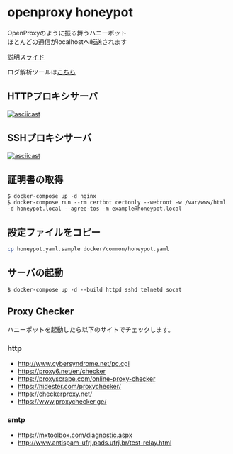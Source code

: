 # openproxy honeypot

OpenProxyのように振る舞うハニーポット  
ほとんどの通信がlocalhostへ転送されます  

[説明スライド](https://speakerdeck.com/tatsui/openproxyxing-hanihotuto-proxypot)

ログ解析ツールは[こちら](https://github.com/phishing-hunter/proxypot-analyzer)

## HTTPプロキシサーバ
[![asciicast](https://asciinema.org/a/550329.svg)](https://asciinema.org/a/550329)

## SSHプロキシサーバ
[![asciicast](https://asciinema.org/a/550328.svg)](https://asciinema.org/a/550328)

## 証明書の取得
```
$ docker-compose up -d nginx
$ docker-compose run --rm certbot certonly --webroot -w /var/www/html -d honeypot.local --agree-tos -m example@honeypot.local
```

## 設定ファイルをコピー
```bash
cp honeypot.yaml.sample docker/common/honeypot.yaml
```

## サーバの起動
```
$ docker-compose up -d --build httpd sshd telnetd socat
```

## Proxy Checker

ハニーポットを起動したら以下のサイトでチェックします。  

### http
* http://www.cybersyndrome.net/pc.cgi
* https://proxy6.net/en/checker
* https://proxyscrape.com/online-proxy-checker
* https://hidester.com/proxychecker/
* https://checkerproxy.net/
* https://www.proxychecker.ge/

### smtp
* https://mxtoolbox.com/diagnostic.aspx
* http://www.antispam-ufrj.pads.ufrj.br/test-relay.html

